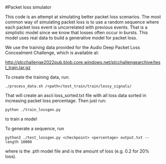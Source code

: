 #Packet loss simulator

This code is an attempt at simulating better packet loss scenarios. The most common way of simulating
packet loss is to use a random sequence where each packet loss event is uncorrelated with previous events.
That is a simplistic model since we know that losses often occur in bursts. This model uses real data
to build a generative model for packet loss.

We use the training data provided for the Audio Deep Packet Loss Concealment Challenge, which is available at:

http://plcchallenge2022pub.blob.core.windows.net/plcchallengearchive/test_train.tar.gz

To create the training data, run:

`./process_data.sh /<path>/test_train/train/lossy_signals/`

That will create an ascii loss\_sorted.txt file with all loss data sorted in increasing packet loss
percentage. Then just run:

`python ./train_lossgen.py`

to train a model

To generate a sequence, run

`python3 ./test_lossgen.py <checkpoint> <percentage> output.txt --length 10000`

where <checkpoint> is the .pth model file and <percentage> is the amount of loss (e.g. 0.2 for 20% loss).
